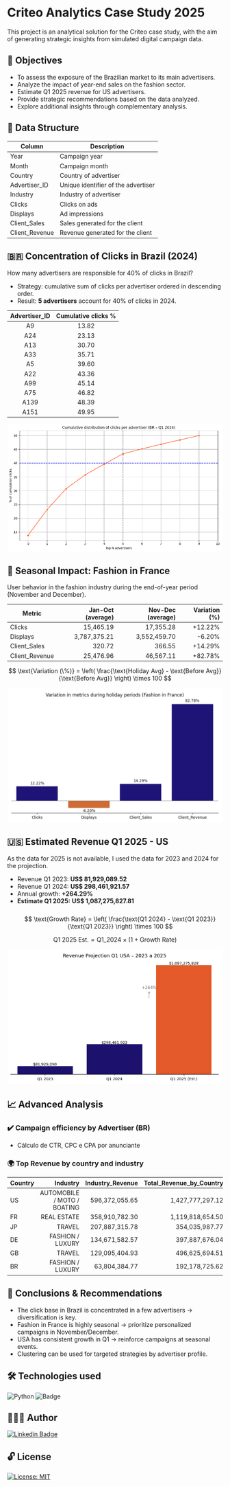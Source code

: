 # Criteo Analytics Case Study 2025

This project is an analytical solution for the Criteo case study, with the aim of generating strategic insights from simulated digital campaign data.


## 🎯 Objectives

- To assess the exposure of the Brazilian market to its main advertisers.
- Analyze the impact of year-end sales on the fashion sector.
- Estimate Q1 2025 revenue for US advertisers.
- Provide strategic recommendations based on the data analyzed.
- Explore additional insights through complementary analysis.


## 🧾 Data Structure

| Column           | Description |
|------------------|-------------|
| Year             | Campaign year |
| Month            | Campaign month |
| Country          | Country of advertiser |
| Advertiser_ID    | Unique identifier of the advertiser |
| Industry         | Industry of advertiser |
| Clicks           | Clicks on ads |
| Displays         | Ad impressions |
| Client_Sales     | Sales generated for the client |
| Client_Revenue   | Revenue generated for the client |


## 🇧🇷 Concentration of Clicks in Brazil (2024)

How many advertisers are responsible for 40% of clicks in Brazil?

- Strategy: cumulative sum of clicks per advertiser ordered in descending order.
- Result: **5 advertisers** account for 40% of clicks in 2024.

| Advertiser_ID | Cumulative clicks % |
|:-:|:-:|
| A9 | 13.82 |
| A24 | 23.13 |
| A13 | 30.70 |
| A33 | 35.71 |
| A5 | 39.60 |
| A22 | 43.36 |
| A99 | 45.14 |
| A75 | 46.82 |
| A139 | 48.39|
| A151 | 49.95 |


![Cumulative Click Share graph](img/q1_graph.png)


## 👗 Seasonal Impact: Fashion in France

User behavior in the fashion industry during the end-of-year period (November and December).

| Metric | Jan-Oct (average) | Nov-Dec (average) | Variation (%) |
|-|-:|-:|-:|
| Clicks | 15,465.19 | 17,355.28 | +12.22% |
| Displays | 3,787,375.21 | 3,552,459.70 | -6.20% |
| Client_Sales | 320.72 | 366.55 | +14.29% |
| Client_Revenue | 25,476.96 | 46,567.11 | +82.78% |

$$
\text{Variation (\%)} = \left( \frac{\text{Holiday Avg} - \text{Before Avg}}{\text{Before Avg}} \right) \times 100
$$


![Fashion France](img/q2.png)


## 🇺🇸 Estimated Revenue Q1 2025 - US

As the data for 2025 is not available, I used the data for 2023 and 2024 for the projection.

- Revenue Q1 2023: **US$ 81,929,089.52**
- Revenue Q1 2024: **US$ 298,461,921.57**
- Annual growth: **+264.29%**
- **Estimate Q1 2025:** **US$ 1,087,275,827.81**
<br><br>
$$
\text{Growth Rate} = \left( \frac{\text{Q1 2024} - \text{Q1 2023}}{\text{Q1 2023}} \right) \times 100
$$


$$
\text{Q1 2025 Est.} = \text{Q1\_2024} \times (1 + \text{Growth Rate})
$$


![Revenue US](img/q3.png)


## 📈 Advanced Analysis

### ✔️ Campaign efficiency by Advertiser (BR)
- Cálculo de CTR, CPC e CPA por anunciante


### 🌍 Top Revenue by country and industry

| Country | Industry | Industry_Revenue	|Total_Revenue_by_Country |	Percent |
| - | -: | -: | -: | -: |
| US | AUTOMOBILE / MOTO / BOATING | 596,372,055.65 | 1,427,777,297.12 | 41.77 |
| FR | REAL ESTATE | 358,910,782.30 | 1,119,818,654.50 | 32.05 |
| JP | TRAVEL | 207,887,315.78 | 354,035,987.77 | 58.72 |
| DE | FASHION / LUXURY | 134,671,582.57 | 397,887,676.04 | 33.85 |
| GB | TRAVEL | 129,095,404.93 | 496,625,694.51 | 25.99 |
| BR | FASHION / LUXURY | 63,804,384.77 | 192,178,725.62 | 33.20 |


## 🧠 Conclusions & Recommendations

- The click base in Brazil is concentrated in a few advertisers → diversification is key.
- Fashion in France is highly seasonal → prioritize personalized campaigns in November/December.
- USA has consistent growth in Q1 → reinforce campaigns at seasonal events.
- Clustering can be used for targeted strategies by advertiser profile.

## 🛠️ Technologies used

<img alt="Python" src="https://img.shields.io/badge/-Python-blue?style=flat&logo=python&logoColor=yellow" />  ![Badge](https://img.shields.io/badge/Colab-Google-%F9AB00?style=flat&logo=Google-Colab&color=blue)

## 👩🏻‍💻 Author

[![Linkedin Badge](https://img.shields.io/badge/-Patrícia-blue?style=flat&logo=Linkedin&logoColor=white&link=https://www.linkedin.com/in/pathilink/)](https://www.linkedin.com/in/pathilink/)

## 🔓 License

[![License: MIT](https://img.shields.io/badge/License-MIT-750014.svg)](https://opensource.org/licenses/MIT)

